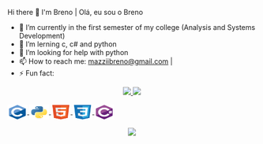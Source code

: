 Hi there 👋 I'm Breno | Olá, eu sou o Breno

- 🌱 I’m currently in the first semester of my college (Analysis and Systems Development)
- 👯 I’m lerning c, c# and python
- 🤔 I’m looking for help with python
- 📫 How to reach me: mazziibreno@gmail.com | 
- ⚡ Fun fact: 

<div align="center">
  <a href="https://github.com/mazzini22">
  <img height="180em" src="https://github-readme-stats.vercel.app/api?username=mazzini22&show_icons=true&theme=dracula&include_all_commits=true&count_private=true"/>
  <img height="180em" src="https://github-readme-stats.vercel.app/api/top-langs/?username=mazzini22&layout=compact&langs_count=7&theme=dracula"/>
</div>


<div style="display: inline_block"><br>
  <img align="center" alt="C" height="30" width="40" src="https://raw.githubusercontent.com/devicons/devicon/master/icons/c/c-original.svg">
  <img align="center" alt="HTML" height="30" width="40" src="https://raw.githubusercontent.com/devicons/devicon/master/icons/python/python-original.svg">
  <img align="center" alt="HTML" height="30" width="40" src="https://raw.githubusercontent.com/devicons/devicon/master/icons/html5/html5-original.svg">
  <img align="center" alt="CSS" height="30" width="40" src="https://raw.githubusercontent.com/devicons/devicon/master/icons/css3/css3-original.svg">
  <img align="center" alt="Csharp" height="30" width="40" src="https://raw.githubusercontent.com/devicons/devicon/master/icons/csharp/csharp-original.svg">
 
</div>
<br/>
<div align="center">
  <a href = "mailto:mazzinibreno@gmail.com"><img src="https://img.shields.io/badge/-Gmail-%23333?style=for-the-badge&logo=gmail&logoColor=white" target="_blank"></a>
  
</div>
